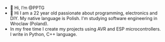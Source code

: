 - 👋 Hi, I’m @PPTG 
- 👀 Hi I am a 22 year old passionate about programming, electronics and DIY. My native language is Polish. I'm studying software engineering in Wroclaw (Poland).
- In my free time I create my projects using AVR and ESP microcontrollers.
  I write in Python, C++ language.

<!---
[![PPTG stats](https://github-readme-stats.vercel.app/api?username=PPTG)](https://github.com/anuraghazra/github-readme-stats)

![Top Langs](https://github-readme-stats.vercel.app/api/top-langs/?username=PPTG&layout=compact)
--->



<!---
PPTG/PPTG is a ✨ special ✨ repository because its `README.md` (this file) appears on your GitHub profile.
You can click the Preview link to take a look at your changes.
--->
